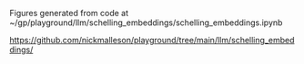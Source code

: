 Figures generated from code at  ~/gp/playground/llm/schelling_embeddings/schelling_embeddings.ipynb

https://github.com/nickmalleson/playground/tree/main/llm/schelling_embeddings/

